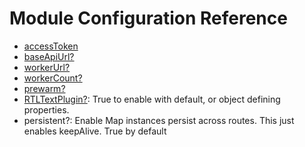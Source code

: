 # Module Configuration Reference

- [accessToken](https://docs.mapbox.com/mapbox-gl-js/api/properties/#accesstoken)
- [baseApiUrl?](https://docs.mapbox.com/mapbox-gl-js/api/properties/#baseapiurl)
- [workerUrl?](https://docs.mapbox.com/mapbox-gl-js/api/properties/#workerurl)
- [workerCount?](https://docs.mapbox.com/mapbox-gl-js/api/properties/#workercount)
- [prewarm?](https://docs.mapbox.com/mapbox-gl-js/api/properties/#prewarm)
- [RTLTextPlugin?](https://docs.mapbox.com/mapbox-gl-js/api/properties/#setrtltextplugin): True to enable with default, or object defining properties.
- persistent?: Enable Map instances persist across routes. This just enables keepAlive. True by default